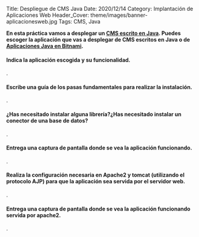 Title: Despliegue de CMS Java
Date: 2020/12/14
Category: Implantación de Aplicaciones Web
Header_Cover: theme/images/banner-aplicacionesweb.jpg
Tags: CMS, Java

**En esta práctica vamos a desplegar un [CMS escrito en Java](https://java-source.net/open-source/content-managment-systems). Puedes escoger la aplicación que vas a desplegar de CMS escritos en Java o de [Aplicaciones Java en Bitnami](https://bitnami.com/tag/java).**

#### Indica la aplicación escogida y su funcionalidad.

.

#### Escribe una guía de los pasas fundamentales para realizar la instalación.

.

#### ¿Has necesitado instalar alguna librería?¿Has necesitado instalar un conector de una base de datos?

.

#### Entrega una captura de pantalla donde se vea la aplicación funcionando.

.

#### Realiza la configuración necesaria en Apache2 y tomcat (utilizando el protocolo AJP) para que la aplicación sea servida por el servidor web.

.

#### Entrega una captura de pantalla donde se vea la aplicación funcionando servida por apache2.

.
